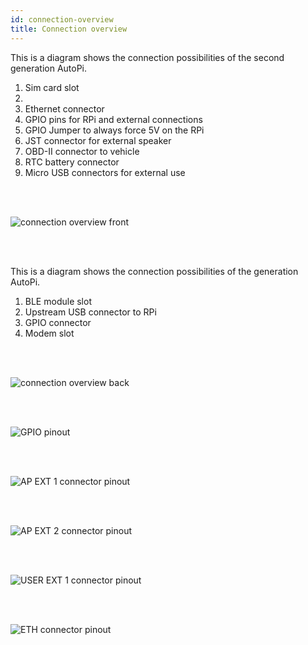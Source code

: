 ```yaml
---
id: connection-overview
title: Connection overview
---
```



This is a diagram shows the connection possibilities of the second generation AutoPi.

1. Sim card slot    
2. 
3. Ethernet connector
4. GPIO pins for RPi and external connections
5. GPIO Jumper to always force 5V on the RPi
6. JST connector for external speaker
7. OBD-II connector to vehicle
8. RTC battery connector
9. Micro USB connectors for external use

<br/>
<br/>

![connection overview front](/img/hardware/gen_3.5/3.5.6_front2.jpg)

<br/>
<br/>

This is a diagram shows the connection possibilities of the  generation AutoPi.

1. BLE module slot
2. Upstream USB connector to RPi
3. GPIO connector
4. Modem slot



<br/>
<br/>


![connection overview back](/img/hardware/gen_3.5/3.5.6_back1.jpg)

<br/>
<br/>

![GPIO pinout](/img/hardware/gen_3/gpio_pinout_1.6.jpeg) 

<br/>
<br/>

![AP EXT 1 connector pinout](/img/hardware/gen_3.5/AP_EXT1_3.5.png)

<br/>
<br/>

![AP EXT 2 connector pinout](/img/hardware/gen_3.5/AP_EXT2_3.5.png)

<br/>
<br/>

![USER EXT 1 connector pinout](/img/hardware/gen_3.5/USER_EXT1_3.5.png)

<br/>
<br/>

![ETH connector  pinout](/img/hardware/gen_3.5/ETN_CONN_3.5.png)